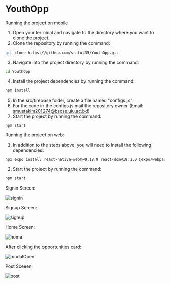 # YouthOpp

Running the project on mobile

1. Open your terminal and navigate to the directory where you want to clone the project.
2. Clone the repository by running the command:

```sh 
git clone https://github.com/sratul35/YouthOpp.git
```

3. Navigate into the project directory by running the command:
```sh
cd YouthOpp
```

4. Install the project dependencies by running the command:
```sh
npm install
```

5. In the src/firebase folder, create a file named "configs.js" 
6. For the code in the configs.js mail the repository owner (Email: smustakim201274@bscse.uiu.ac.bd)
7. Start the project by running the command:
```sh
npm start
````

Running the project on web:
1. In addition to the steps above, you will need to install the following dependencies:
```sh
npx expo install react-native-web@~0.18.9 react-dom@18.1.0 @expo/webpack-config@^0.17.2
```

2. Start the project by running the command:
```sh
npm start
```

Signin Screen:

![signin](https://user-images.githubusercontent.com/71938093/211625250-a91fd2ec-151a-4b65-b632-158ce9cf772b.PNG)

Signup Screen:

![signup](https://user-images.githubusercontent.com/71938093/211625253-ee5c296a-6492-479a-a9d3-800dc526ec4a.PNG)

Home Screen:

![home](https://user-images.githubusercontent.com/71938093/211625230-148d9ae7-c437-4558-866d-3551de5a15bd.PNG)

After clicking the opportunities card:

![modalOpen](https://user-images.githubusercontent.com/71938093/211625239-d8f3ef00-f406-4904-b226-94ea6bad014f.PNG)

Post Sceeen:

![post](https://user-images.githubusercontent.com/71938093/211625245-539f8bc6-623e-4fd1-adcc-f1658769dd9a.PNG)
